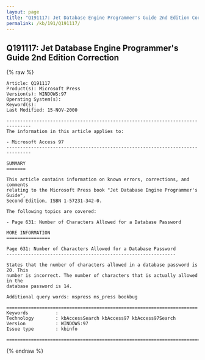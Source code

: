 ```yaml
---
layout: page
title: "Q191117: Jet Database Engine Programmer's Guide 2nd Edition Correction"
permalink: /kb/191/Q191117/
---
```


## Q191117: Jet Database Engine Programmer's Guide 2nd Edition Correction

{% raw %}

	Article: Q191117
	Product(s): Microsoft Press
	Version(s): WINDOWS:97
	Operating System(s): 
	Keyword(s): 
	Last Modified: 15-NOV-2000
	
	-------------------------------------------------------------------------------
	The information in this article applies to:
	
	- Microsoft Access 97 
	-------------------------------------------------------------------------------
	
	SUMMARY
	=======
	
	This article contains information on known errors, corrections, and comments
	relating to the Microsoft Press book "Jet Database Engine Programmer's Guide",
	Second Edition, ISBN 1-57231-342-0.
	
	The following topics are covered:
	
	- Page 631: Number of Characters Allowed for a Database Password
	
	MORE INFORMATION
	================
	
	Page 631: Number of Characters Allowed for a Database Password
	--------------------------------------------------------------
	
	States that the number of characters allowed in a database password is 20. This
	number is incorrect. The number of characters that is actually allowed in the
	database password is 14.
	
	Additional query words: mspress ms_press bookbug
	
	======================================================================
	Keywords          :  
	Technology        : kbAccessSearch kbAccess97 kbAccess97Search
	Version           : WINDOWS:97
	Issue type        : kbinfo
	
	=============================================================================
	

{% endraw %}

